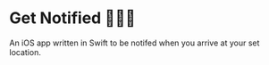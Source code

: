 # Get Notified 💯💯💯

An iOS app written in Swift to be notifed when you arrive at your set location. 
